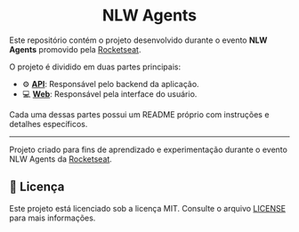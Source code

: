 <h1 align="center">NLW Agents</h1>

Este repositório contém o projeto desenvolvido durante o evento **NLW Agents** promovido pela [Rocketseat](https://www.rocketseat.com.br/).

O projeto é dividido em duas partes principais:

- ⚙️ **[API](./server)**: Responsável pelo backend da aplicação.
- 💻 **[Web](./web)**: Responsável pela interface do usuário.

Cada uma dessas partes possui um README próprio com instruções e detalhes específicos.

---

Projeto criado para fins de aprendizado e experimentação durante o evento NLW Agents da [Rocketseat](https://www.rocketseat.com.br/).

## 📝 Licença

Este projeto está licenciado sob a licença MIT. Consulte o arquivo [LICENSE](./LICENSE) para mais informações.
